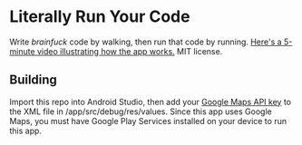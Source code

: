 # Literally Run Your Code
Write *brainfuck* code by walking, then run that code by running.  [Here's a 5-minute video illustrating how the app works.](https://www.youtube.com/watch?v=8xxKl8vTTyM) MIT license.

## Building
Import this repo into Android Studio, then add your [Google Maps API key](https://developers.google.com/maps/documentation/android-api/signup) to the XML file in /app/src/debug/res/values. Since this app uses Google Maps, you must have Google Play Services installed on your device to run this app.
